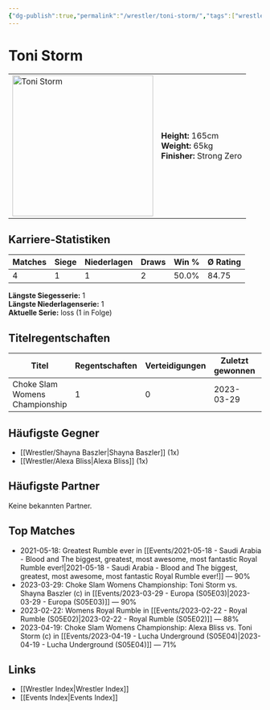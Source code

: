 ```yaml
---
{"dg-publish":true,"permalink":"/wrestler/toni-storm/","tags":["wrestler"],"noteIcon":"","created":"2025-08-11T09:33:21.613+02:00"}
---
```



# Toni Storm

<table>
<tr>
<td><img src="Toni Storm.png" width="280" alt="Toni Storm"></td>
<td>
<b>Height:</b> 165cm<br>
<b>Weight:</b> 65kg<br>
<b>Finisher:</b> Strong Zero<br>
</td>
</tr>
</table>

## Karriere-Statistiken

| Matches | Siege | Niederlagen | Draws | Win % | Ø Rating |
|---------|-------|-------------|-------|-------|-----------|
| 4 | 1 | 1 | 2 | 50.0% | 84.75 |

**Längste Siegesserie:** 1<br>**Längste Niederlagenserie:** 1<br>**Aktuelle Serie:** loss (1 in Folge)

## Titelregentschaften
| Titel | Regentschaften | Verteidigungen | Zuletzt gewonnen | Aktuell |
|-------|---------------|----------------|------------------|---------|
| Choke Slam Womens Championship | 1 | 0 | 2023-03-29 |  |


## Häufigste Gegner
- [[Wrestler/Shayna Baszler\|Shayna Baszler]] (1x)
- [[Wrestler/Alexa Bliss\|Alexa Bliss]] (1x)

## Häufigste Partner
Keine bekannten Partner.

## Top Matches
- 2021-05-18: Greatest Rumble ever in [[Events/2021-05-18 - Saudi Arabia - Blood and The biggest, greatest, most awesome, most fantastic Royal Rumble ever!\|2021-05-18 - Saudi Arabia - Blood and The biggest, greatest, most awesome, most fantastic Royal Rumble ever!]] — 90%
- 2023-03-29: Choke Slam Womens Championship: Toni Storm vs. Shayna Baszler (c) in [[Events/2023-03-29 - Europa (S05E03)\|2023-03-29 - Europa (S05E03)]] — 90%
- 2023-02-22: Womens Royal Rumble in [[Events/2023-02-22 - Royal Rumble (S05E02)\|2023-02-22 - Royal Rumble (S05E02)]] — 88%
- 2023-04-19: Choke Slam Womens Championship: Alexa Bliss vs. Toni Storm (c) in [[Events/2023-04-19 - Lucha Underground (S05E04)\|2023-04-19 - Lucha Underground (S05E04)]] — 71%

## Links
- [[Wrestler Index\|Wrestler Index]]
- [[Events Index\|Events Index]]
